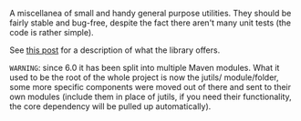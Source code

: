 A miscellanea of small and handy general purpose utilities. They should be fairly stable and bug-free, despite the fact there aren't many unit tests (the code is rather simple).

See [this post](http://www.marcobrandizi.info/mysite/jutils) for a description of what the library offers.

``WARNING``: since 6.0 it has been split into multiple Maven modules. What it used to be the root of the whole project is now the jutils/ module/folder, some more specific components were moved out of there and sent to 
their own modules (include them in place of jutils, if you need their functionality, the core dependency will be pulled up automatically).
